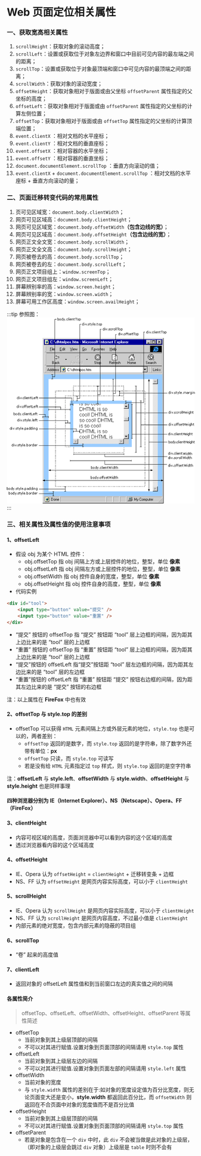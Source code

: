 # Web 页面定位相关属性

### 一、获取宽高相关属性

1. `scrollHeight`：获取对象的滚动高度；
2. `scrollLeft`：设置或获取位于对象左边界和窗口中目前可见内容的最左端之间的距离；
3. `scrollTop`：设置或获取位于对象最顶端和窗口中可见内容的最顶端之间的距离；
4. `scrollWidth`：获取对象的滚动宽度；
5. `offsetHeight`：获取对象相对于版面或由父坐标 `offsetParent` 属性指定的父坐标的高度；
6. `offsetLeft`：获取对象相对于版面或由 `offsetParent` 属性指定的父坐标的计算左侧位置；
7. `offsetTop`：获取对象相对于版面或由 `offsetTop` 属性指定的父坐标的计算顶端位置；
8. `event.clientX` ：相对文档的水平座标；
9. `event.clientY` ：相对文档的垂直座标；
10. `event.offsetX` ：相对容器的水平坐标；
11. `event.offsetY` ：相对容器的垂直坐标；
12. `document.documentElement.scrollTop` ：垂直方向滚动的值；
13. `event.clientX` + `document.documentElement.scrollTop` ：相对文档的水平座标 + 垂直方向滚动的量；

### 二、页面迁移转变代码的常用属性

1. 页可见区域宽：`document.body.clientWidth`；
2. 网页可见区域高：`document.body.clientHeight`；
3. 网页可见区域宽：`document.body.offsetWidth`**（包含边线的宽）**；
4. 网页可见区域高：`document.body.offsetHeight`**（包含边线的宽）**；
5. 网页正文全文宽：`document.body.scrollWidth`；
6. 网页正文全文高：`document.body.scrollHeight`；
7. 网页被卷去的高：`document.body.scrollTop`；
8. 网页被卷去的左：`document.body.scrollLeft`；
9. 网页正文项目组上：`window.screenTop`；
10. 网页正文项目组左：`window.screenLeft`；
11. 屏幕辨别率的高：`window.screen.height`；
12. 屏幕辨别率的宽：`window.screen.width`；
13. 屏幕可用工作区高度：`window.screen.availHeight`；

:::tip 参照图：
![image.png](./img/7-1.png)
:::

### 三、相关属性及属性值的使用注意事项

#### 1、offsetLeft

-   假设 obj 为某个 HTML 控件：
    -   obj.offsetTop 指 obj 间隔上方或上层控件的地位，整型，单位 **像素**
    -   obj.offsetLeft 指 obj 间隔左方或上层控件的地位，整型，单位 **像素**
    -   obj.offsetWidth 指 obj 控件自身的宽度，整型，单位 **像素**
    -   obj.offsetHeight 指 obj 控件自身的高度，整型，单位 **像素**
-   代码实例

```html title="示例代码"
<div id="tool">
	<input type="button" value="提交" />
	<input type="button" value="重置" />
</div>
```

-   “提交” 按钮的 offsetTop 指 “提交” 按钮距 “tool” 层上边框的间隔，因为距其上边比来的是 “tool” 层的上边框
-   “重置” 按钮的 offsetTop 指 “重置” 按钮距 “tool” 层上边框的间隔，因为距其上边比来的是 “tool” 层的上边框
-   “提交”按钮的 offsetLeft 指“提交”按钮距 “tool” 层左边框的间隔，因为距其左边比来的是 “tool” 层的左边框
-   “重置”按钮的 offsetLeft 指 “重置” 按钮距 “提交” 按钮右边框的间隔，因为距其左边比来的是 “提交” 按钮的右边框

注：以上属性在 **FireFox** 中也有效

#### 2、offsetTop 与 style.top 的差别

-   offsetTop 可以获得 `HTML` 元素间隔上方或外层元素的地位，`style.top` 也是可以的，两者差别：
    -   `offsetTop` 返回的是数字，而 `style.top` 返回的是字符串，除了数字外还带有单位：**px**
    -   `offsetTop` 只读，而 `style.top` 可读写
    -   若是没有给 `HTML` 元素指定过 `top` 样式，则 `style.top` 返回的是空字符串

注：**offsetLeft** 与 **style.left**、**offsetWidth** 与 **style.width**、**offsetHeight** 与 **style.height** 也是同样事理

#### 四种浏览器分别为 IE（Internet Explorer）、NS（Netscape）、Opera、FF（FireFox）

#### 3、clientHeight

-   内容可视区域的高度，页面浏览器中可以看到内容的这个区域的高度
-   透过浏览器看内容的这个区域高度

#### 4、offsetHeight

-   IE、Opera 认为 `offsetHeight` = `clientHeight` + 迁移转变条 + 边框
-   NS、FF 认为 `offsetHeight` 是网页内容实际高度，可以小于 `clientHeight`

#### 5、scrollHeight

-   IE、Opera 认为 `scrollHeight` 是网页内容实际高度，可以小于 `clientHeight`
-   NS、FF 认为 `scrollHeight` 是网页内容高度，不过最小值是 `clientHeight`
-   内部元素的绝对宽度，包含内部元素的隐蔽的项目组

#### 6、scrollTop

-   “卷” 起来的高度值

#### 7、clientLeft

-   返回对象的 offsetLeft 属性值和到当前窗口左边的真实值之间的间隔

#### 各属性简介

> offsetTop、offsetLeft、offsetWidth、offsetHeight、offsetParent 等属性简述

-   offsetTop
    -   当前对象到其上级层顶部的间隔
    -   不可以对其进行赋值.设置对象到页面顶部的间隔请用 `style.top` 属性
-   offsetLeft
    -   当前对象到其上级层左边的间隔
    -   不可以对其进行赋值.设置对象到页面左部的间隔请用 `style.left` 属性
-   offsetWidth
    -   当前对象的宽度
    -   与 `style.width` 属性的差别在于:如对象的宽度设定值为百分比宽度，则无论页面变大还是变小，**style.width** 都返回此百分比，而 `offsetWidth` 则返回在不合页面中对象的宽度值而不是百分比值
-   offsetHeight
    -   当前对象到其上级层顶部的间隔
    -   不可以对其进行赋值.设置对象到页面顶部的间隔请用 `style.top` 属性
-   offsetParent
    -   若是对象是包含在一个 `div` 中时，此 `div` 不会被当做是此对象的上级层，（即对象的上级层会跳过 `div` 对象）上级层是 `table` 时则不会有
